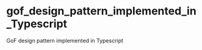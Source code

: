 gof_design_pattern_implemented_in_Typescript
============================================

GoF design pattern implemented in Typescript